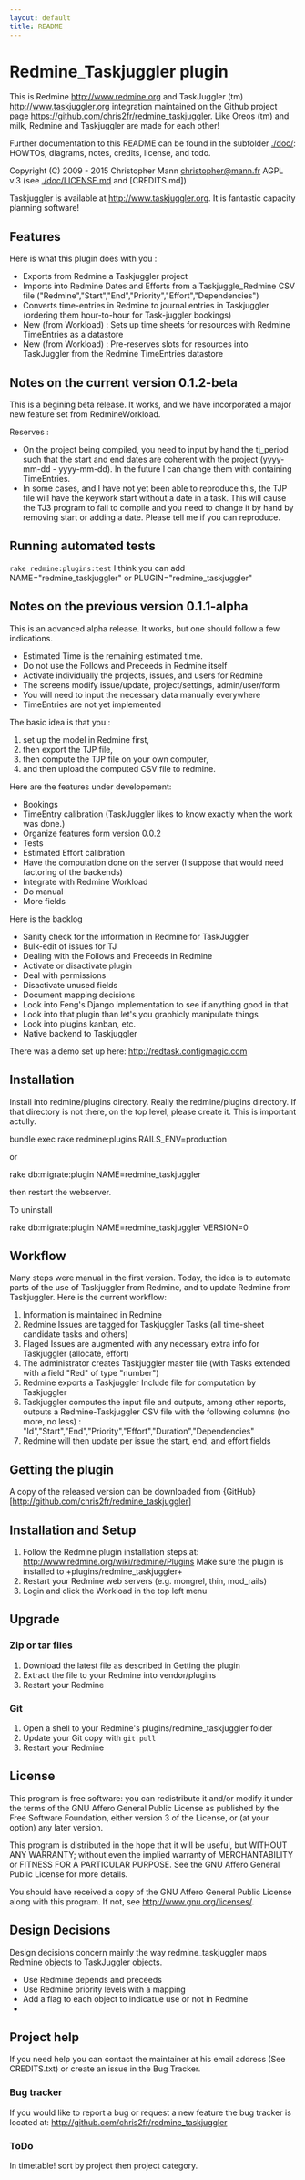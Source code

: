 ```yaml
---
layout: default
title: README
---
```


# Redmine_Taskjuggler plugin

This is Redmine <http://www.redmine.org> and TaskJuggler (tm) <http://www.taskjuggler.org> integration maintained on the Github project page <https://github.com/chris2fr/redmine_taskjuggler>. Like Oreos (tm) and milk, Redmine and Taskjuggler are made for each other!


Further documentation to this README can be found in the subfolder [./doc/](./doc/): HOWTOs, diagrams, notes, credits, license, and todo.

Copyright (C) 2009 - 2015 Christopher Mann <christopher@mann.fr> AGPL v.3 (see [./doc/LICENSE.md](/doc/LICENSE) and [CREDITS.md])


Taskjuggler is available at http://www.taskjuggler.org. It is fantastic capacity planning software!

## Features

Here is what this plugin does with you :

* Exports from Redmine a Taskjuggler project
* Imports into Redmine Dates and Efforts from a Taskjuggle_Redmine CSV file ("Redmine","Start","End","Priority","Effort","Dependencies")
* Converts time-entries in Redmine to journal entries in Taskjuggler (ordering them hour-to-hour for Task-juggler bookings) 
* New (from Workload) : Sets up time sheets for resources with Redmine TimeEntries as a datastore
* New (from Workload) : Pre-reserves slots for resources into TaskJuggler from the Redmine TimeEntries datastore

## Notes on the current version 0.1.2-beta

This is a begining beta release. It works, and we have incorporated a major new feature set from RedmineWorkload.

Reserves :
* On the project being compiled, you need to input by hand the tj_period such that the start and end dates are coherent with the project (yyyy-mm-dd - yyyy-mm-dd). In the future I can change them with containing TimeEntries.
* In some cases, and I have not yet been able to reproduce this, the TJP file will have the keywork start without a date in a task. This will cause the TJ3 program to fail to compile and you need to change it by hand by removing start or adding a date. Please tell me if you can reproduce.

## Running automated tests

  `rake redmine:plugins:test`
  I think you can add NAME="redmine_taskjuggler" or PLUGIN="redmine_taskjuggler"

## Notes on the previous version 0.1.1-alpha

This is an advanced alpha release. It works, but one should follow a few indications.

* Estimated Time is the remaining estimated time.
* Do not use the Follows and Preceeds in Redmine itself
* Activate individually the projects, issues, and users for Redmine
* The screens modify issue/update, project/settings, admin/user/form
* You will need to input the necessary data manually everywhere
* TimeEntries are not yet implemented

The basic idea is that you :

1. set up the model in Redmine first,
2. then export the TJP file,
3. then compute the TJP file on your own computer, 
4. and then upload the computed CSV file to redmine.

Here are the features under developement:

* Bookings
* TimeEntry calibration (TaskJuggler likes to know exactly when the work was done.)
* Organize features form version 0.0.2
* Tests
* Estimated Effort calibration
* Have the computation done on the server (I suppose that would need factoring of the backends)
* Integrate with Redmine Workload
* Do manual
* More fields

Here is the backlog

* Sanity check for the information in Redmine for TaskJuggler
* Bulk-edit of issues for TJ
* Dealing with the Follows and Preceeds in Redmine
* Activate or disactivate plugin
* Deal with permissions
* Disactivate unused fields
* Document mapping decisions
* Look into Feng's Django implementation to see if anything good in that
* Look into that plugin than let's you graphicly manipulate things
* Look into plugins kanban, etc.
* Native backend to Taskjuggler 

There was a demo set up here: http://redtask.configmagic.com


## Installation

Install into redmine/plugins directory. Really the redmine/plugins directory. If that directory is not there, on the top level, please create it. This is important actully.

  bundle exec rake redmine:plugins RAILS_ENV=production

or

  rake db:migrate:plugin NAME=redmine_taskjuggler
  
then restart the webserver.

To uninstall

  rake db:migrate:plugin NAME=redmine_taskjuggler VERSION=0

## Workflow

Many steps were manual in the first version. Today, the idea is to automate parts of the use of Taskjuggler from Redmine, and to update Redmine from Taskjuggler. Here is the current workflow:

1. Information is maintained in Redmine
2. Redmine Issues are tagged for Taskjuggler Tasks (all time-sheet candidate tasks and others)
3. Flaged Issues are augmented with any necessary extra info for Taskjuggler (allocate, effort)
4. The administrator creates Taskjuggler master file (with Tasks extended with a field "Red" of type "number")
5. Redmine exports a Taskjuggler Include file for computation by Taskjuggler
6. Taskjuggler computes the input file and outputs, among other reports, outputs a Redmine-Taskjuggler CSV file with the following columns (no more, no less) : "Id","Start","End","Priority","Effort","Duration","Dependencies"
7. Redmine will then update per issue the start, end, and effort fields

## Getting the plugin

A copy of the released version can be downloaded from  {GitHub}[http://github.com/chris2fr/redmine_taskjuggler]


## Installation and Setup

1. Follow the Redmine plugin installation steps at: http://www.redmine.org/wiki/redmine/Plugins Make sure the plugin is installed to +plugins/redmine_taskjuggler+
2. Restart your Redmine web servers (e.g. mongrel, thin, mod_rails)
3. Login and click the Workload in the top left menu

## Upgrade

### Zip or tar files

1. Download the latest file as described in Getting the plugin
2. Extract the file to your Redmine into vendor/plugins
3. Restart your Redmine

### Git

1. Open a shell to your Redmine's plugins/redmine_taskjuggler folder
2. Update your Git copy with `git pull`
3. Restart your Redmine

## License

This program is free software: you can redistribute it and/or modify it under the terms of the GNU Affero General Public License as published by the Free Software Foundation, either version 3 of the License, or (at your option) any later version.  

This program is distributed in the hope that it will be useful, but WITHOUT ANY WARRANTY; without even the implied warranty of MERCHANTABILITY or FITNESS FOR A PARTICULAR PURPOSE.  See the GNU Affero General Public License for more details.

You should have received a copy of the GNU Affero General Public License along with this program.  If not, see <http://www.gnu.org/licenses/>.

## Design Decisions

Design decisions concern mainly the way redmine_taskjuggler maps Redmine objects to TaskJuggler objects.

* Use Redmine depends and preceeds
* Use Redmine priority levels with a mapping
* Add a flag to each object to indicatue use or not in Redmine
* 

## Project help

If you need help you can contact the maintainer at his email address (See CREDITS.txt) or create an issue in the Bug Tracker.

### Bug tracker

If you would like to report a bug or request a new feature the bug tracker is located at: http://github.com/chris2fr/redmine_taskjuggler

### ToDo

In timetable! sort by project then project category.